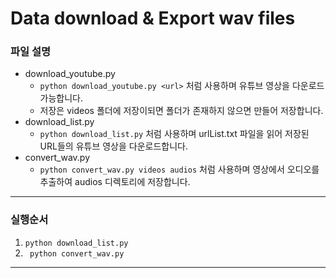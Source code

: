 # Data download & Export wav files

### 파일 설명
- download_youtube.py
    - ``` python download_youtube.py <url> ``` 처럼 사용하며 유튜브 영상을 다운로드 가능합니다.
    - 저장은 videos 폴더에 저장이되면 폴더가 존재하지 않으면 만들어 저장합니다.
- download_list.py
    - ``` python download_list.py ``` 처럼 사용하며 urlList.txt 파일을 읽어 저장된 URL들의 유튜브 영상을 다운로드합니다.
- convert_wav.py
    - ``` python convert_wav.py videos audios ``` 처럼 사용하며 영상에서 오디오를 추출하여 audios 디렉토리에 저장합니다.

* * *

### 실행순서
1. ``` python download_list.py ```
2. ``` python convert_wav.py```

* * *